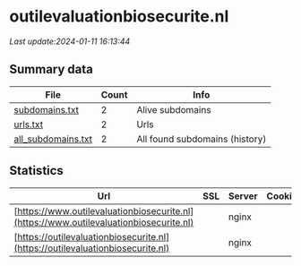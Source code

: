 # outilevaluationbiosecurite.nl
*Last update:2024-01-11 16:13:44*
## Summary data
| File       | Count | Info |
|------------|-------|------|
|[subdomains.txt](/data/outilevaluationbiosecurite/subdomains.txt)|2|Alive subdomains|
|[urls.txt](/data/outilevaluationbiosecurite/urls.txt)|2|Urls|
|[all_subdomains.txt](/data/outilevaluationbiosecurite/all_subdomains.txt)|2|All found subdomains (history)|
## Statistics
| Url | SSL | Server | Cookie | HSTS | CSP | XFO | XXP | RP | Tech |
|------------|-------|------|------|------|------|------|------|------|------|
|[https://www.outilevaluationbiosecurite.nl](https://www.outilevaluationbiosecurite.nl)| |nginx| |:white_check_mark: | | | |:white_check_mark: |Nginx|
|[https://outilevaluationbiosecurite.nl](https://outilevaluationbiosecurite.nl)| |nginx| |:white_check_mark: | | | |:white_check_mark: |HSTS Nginx|
